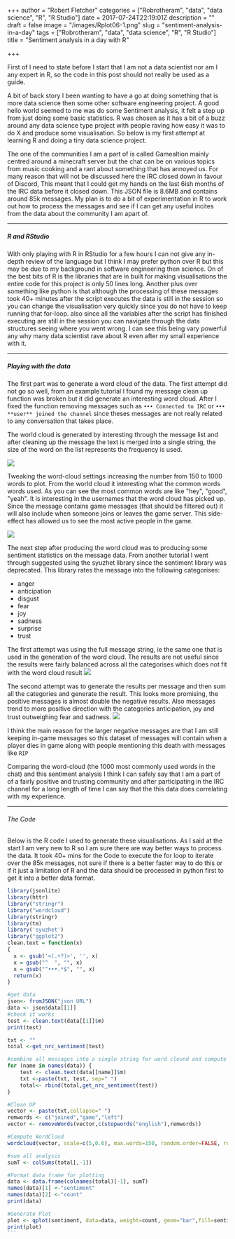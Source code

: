 +++
author = "Robert Fletcher"
categories = ["Robrotheram", "data", "data science", "R", "R Studio"]
date = 2017-07-24T22:19:01Z
description = ""
draft = false
image = "/images/Rplot06-1.png"
slug = "sentiment-analysis-in-a-day"
tags = ["Robrotheram", "data", "data science", "R", "R Studio"]
title = "Sentiment analysis in a day with R"

+++


First of I need to state before I start that I am not a data scientist nor am I any expert in R, so the code in this post should not really be used as a guide. 

A bit of back story I been wanting to have a go at doing something that is more data science then some other software engineering project. A good hello world seemed to me was do some Sentiment analysis, it felt a step up from just doing some basic statistics.
R was chosen as it has a bit of a buzz around any data science type project with people raving how easy it was to do X and produce some visualisation. So below is my first attempt at learning R and doing a tiny data science project.

The one of the communities I am a part of is called Gamealtion mainly centred around a minecraft server but the chat can be on various topics from music cooking and a rant about something that has annoyed us. For many reason that will not be discussed here the IRC closed down in favour of Discord, This meant that I could get my hands on the last 6ish months of the IRC data before it closed down. This JSON file is 8.6MB and contains around 85k messages. My plan is to do a bit of experimentation in R to work out how to process the messages and see if I can get any useful incites from the data about the community I am apart of.

---
##### R and RStudio

With only playing with R in RStudio for a few hours I can not give any in-depth review of the language but I think I may prefer python over R but this may be due to my background in software engineering then science. On of the best bits of R is the libraries that are in built for making visualisations the entire code for this project is only 50 lines long. Another plus over something like python is that although the processing of these messages took 40+ minutes after the script executes the data is still in the session so you can change the visualisation very quickly since you do not have to keep running that for-loop. also since all the variables after the script has finished executing are still in the session you can navigate through the data structures seeing where you went wrong. I can see this being vary powerful any why many data scientist rave about R even after my small experience with it. 

---
##### Playing with the data
The first part was to generate a word cloud of the data. The first attempt did not go so well, from an example tutorial I found my message clean up function was broken but it did generate an interesting word cloud. After I fixed the function removing messages such as `••• Connected to IRC` or `••• **user** joined the channel` since theses messages are not really related to any conversation that takes place.

The world cloud is generated by interesting through the message list and after cleaning up the message the text is merged into a single string, the size of the word on the list represents the frequency is used.  

![](/images/Rplot02.png)

Tweaking the word-cloud settings increasing the number from 150 to 1000 words to plot. From the world cloud it interesting what the common words words used. As you can see the most common words are like  "hey", "good", "yeah". 
It is interesting in the usernames that the word cloud has picked up. Since the message contains game messages (that should be filtered out) it will also include when someone joins or leaves the game server. This side-effect has allowed us to see the most active people in the game. 

![](/images/Rplot06.png)



The next step after producing the word cloud was to producing some sentiment statistics on the message data. From another tutorial I went through suggested using the syuzhet library since the sentiment library was deprecated. This library rates the message into the following categorises:

- anger
- anticipation
- disgust
- fear
- joy
- sadness 
- surprise
- trust
 
The first attempt was using the full message string, ie the same one that is used in the generation of the word cloud. The results are not useful since the results were fairly balanced across all the categorises which does not fit with the word cloud result
![](/images/Rplot08.png)

The second attempt was to generate the results per message and then sum all the categories and generate the result. This looks more promising, the positive messages is almost double the negative results. Also messages trend to more positive direction with the  categories anticipation, joy and trust  outweighing fear and sadness. 
![](/images/Rplot033.png)

I think the main reason for the larger negative messages are that I am still keeping in-game messages so this dataset of messages will contain when a player dies in game along with people mentioning this death with messages like `RIP`

Comparing the word-cloud (the 1000 most commonly used words in the chat) and this sentiment analysis I think I can safely say that I am a part of of a fairly positive and trusting community and after participating in the IRC channel for a long length of time I can say that the this data does correlating with my experience. 

---
###### The Code

Below is the R code I used to generate these visualisations. As I said at the start I am very new to R so I am sure there are way better ways to process the data. It took 40+ mins for the Code to execute the for loop to iterate over the 85k messages, not sure if there is a better faster way to do this or if it just a limitation of R and the data should be processed in python first to get it into a better data format. 

````R
library(jsonlite)
library(httr)
library("stringr")
library("wordcloud")
library(stringr) 
library(tm) 
library('syuzhet')
library("ggplot2")
clean.text = function(x)
{
  x <- gsub('<(.+?)>', '', x)
  x = gsub("^  ", "", x)
  x = gsub("^•••.*$", "", x)
  return(x)
}

#get data
json<- fromJSON("json URL")
data <- json$data[[1]]
#check it works
test <- clean.text(data[[1]]$m)
print(test)

txt <- ""
total <-get_nrc_sentiment(test)

#combine all messages into a single string for word clound and compute Sentiment analysis per message
for (name in names(data)) {
    test <- clean.text(data[[name]]$m)
    txt <-paste(txt, test, sep=" ")
    total<- rbind(total,get_nrc_sentiment(test))
}

#Clean UP
vector <- paste(txt,collapse=" ")
remwords <- c("joined","game","left")
vector <- removeWords(vector,c(stopwords("english"),remwords))

#Compute WordCloud
wordcloud(vector, scale=c(5,0.6), max.words=150, random.order=FALSE, rot.per=0.35,colors=brewer.pal(8,"Dark2"))

#sum all analysis
sumT <- colSums(total[,-1])

#Format data frame for plotting
data <- data.frame(colnames(total)[-1], sumT)
names(data)[1] <-"sentiment"
names(data)[2] <-"count"
print(data)

#Generate Plot
plot <- qplot(sentiment, data=data, weight=count, geom="bar",fill=sentiment)+ggtitle("Discussion sentiments")
print(plot)
```

